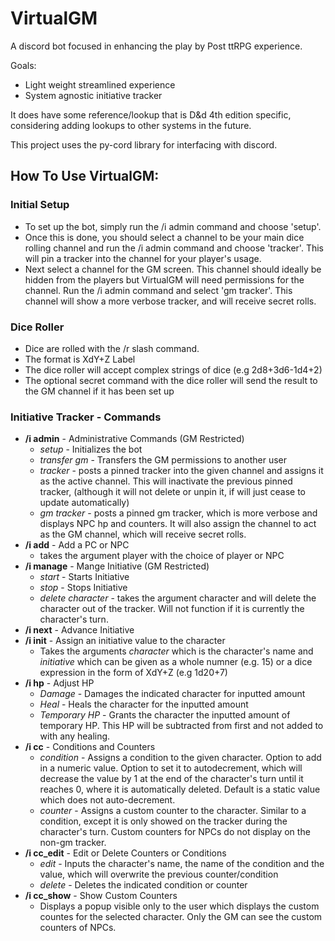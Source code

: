 # VirtualGM

A discord bot focused in enhancing the play by Post ttRPG experience.

Goals:
- Light weight streamlined experience
- System agnostic initiative tracker

It does have some reference/lookup that is D&d 4th edition specific, considering adding lookups to other systems in the future.

This project uses the py-cord library for interfacing with discord. 

## How To Use VirtualGM:

### Initial Setup
- To set up the bot, simply run the /i admin command and choose 'setup'.  
- Once this is done, you should select a channel to be your main dice rolling channel and run the /i admin command and choose 'tracker'.  This will pin  a tracker into the channel for your player's usage.
- Next select a channel for the GM screen. This channel should ideally be hidden from the players but VirtualGM will need permissions for the channel. Run the /i admin command and select 'gm tracker'.  This channel will show a more verbose tracker, and will receive secret rolls.

### Dice Roller
- Dice are rolled with the /r slash command.
- The format is XdY+Z Label
- The dice roller will accept complex strings of dice (e.g 2d8+3d6-1d4+2)
- The optional secret command with the dice roller will send the result to the GM channel if it has been set up

### Initiative Tracker - Commands
 - **/i admin** - Administrative Commands (GM Restricted)
   - _setup_ - Initializes the bot
   - _transfer gm_ - Transfers the GM permissions to another user
   - _tracker_ - posts a pinned tracker into the given channel and assigns it as the active channel. This will inactivate the previous pinned tracker, (although it will not delete or unpin it, if will just cease to update automatically)
   - _gm tracker_ - posts a pinned gm tracker, which is more verbose and displays NPC hp and counters. It will also assign the channel to act as the GM channel, which will receive secret rolls.
 - **/i add** - Add a PC or NPC
   - takes the argument player with the choice of player or NPC 
 - **/i manage** - Mange Initiative (GM Restricted)
   - _start_ - Starts Initiative
   - _stop_ - Stops Initiative
   - _delete character_ - takes the argument character and will delete the character out of the tracker. Will not function if it is currently the character's turn.
 - **/i next** - Advance Initiative
 - **/i init** - Assign an initiative value to the character
   - Takes the arguments _character_ which is the character's name and _initiative_ which can be given as a whole numner (e.g. 15) or a dice expression in the form of XdY+Z (e.g 1d20+7)
 - **/i hp** - Adjust HP
   - _Damage_ - Damages the indicated character for inputted amount
   - _Heal_ - Heals the character for the inputted amount
   - _Temporary HP_ - Grants the character the inputted amount of temporary HP. This HP will be subtracted from first and not added to with any healing.
 - **/i cc** - Conditions and Counters
   - _condition_ - Assigns a condition to the given character. Option to add in a numeric value. Option to set it to autodecrement, which will decrease the value by 1 at the end of the character's turn until it reaches 0, where it is automatically deleted. Default is a static value which does not auto-decrement.
   - _counter_ - Assigns a custom counter to the character. Similar to a condition, except it is only showed on the tracker during the character's turn. Custom counters for NPCs do not display on the non-gm tracker.  
 - **/i cc_edit** - Edit or Delete Counters or Conditions
   - _edit_ - Inputs the character's name, the name of the condition and the value, which will overwrite the previous counter/condition
   - _delete_ - Deletes the indicated condition or counter
 - **/i cc_show** - Show Custom Counters
   - Displays a popup visible only to the user which displays the custom countes for the selected character. Only the GM can see the custom counters of NPCs.
 
